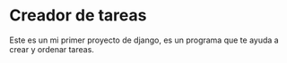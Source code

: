 # Creador de tareas

Este es un mi primer proyecto de django, es un programa que te ayuda a crear y ordenar tareas.
